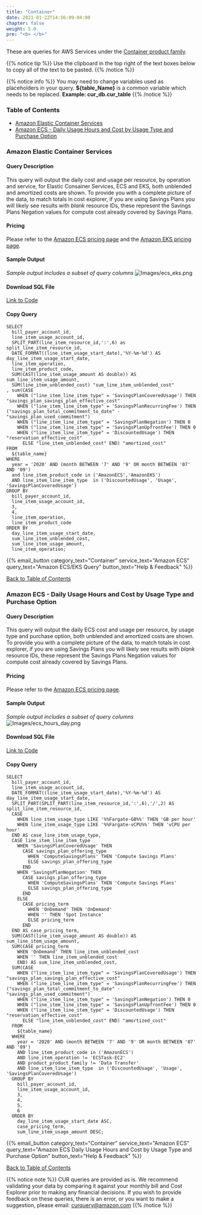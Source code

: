 ```yaml
---
title: "Container"
date: 2021-01-22T14:56:09-04:00
chapter: false
weight: 5.0
pre: "<b> </b>"
---
```


These are queries for AWS Services under the [Container product family](https://aws.amazon.com/containers).  

{{% notice tip %}}
Use the clipboard in the top right of the text boxes below to copy all of the text to be pasted.
{{% /notice %}}

{{% notice info %}}
You may need to change variables used as placeholders in your query. **${table_Name}** is a common variable which needs to be replaced. **Example: cur_db.cur_table**
{{% /notice %}}

### Table of Contents
  * [Amazon Elastic Container Services](#amazon-elastic-container-services)
  * [Amazon ECS - Daily Usage Hours and Cost by Usage Type and Purchase Option](#amazon-ecs---daily-usage-hours-and-cost-by-usage-type-and-purchase-option)
  
### Amazon Elastic Container Services

#### Query Description
This query will output the daily cost and usage per resource, by operation and service, for Elastic Consainer Services, ECS and EKS, both unblended and amortized costs are shown.  To provide you with a complete picture of the data, to match totals in cost explorer, if you are using Savings Plans you will likely see results with *blank* resource IDs, these represent the Savings Plans Negation values for compute cost already covered by Savings Plans.

#### Pricing
Please refer to the [Amazon ECS pricing page](https://aws.amazon.com/ecs/pricing/) and the [Amazon EKS pricing page](https://aws.amazon.com/eks/pricing/).

#### Sample Output
*Sample output includes a subset of query columns*
![Images/ecs_eks.png](/Cost/300_CUR_Queries/Images/Container/ecs_eks.png)

#### Download SQL File
[Link to Code](/Cost/300_CUR_Queries/Code/Container/ecs_eks.sql)

#### Copy Query
    SELECT
      bill_payer_account_id,
      line_item_usage_account_id,
      SPLIT_PART(line_item_resource_id,':',6) as split_line_item_resource_id,
      DATE_FORMAT((line_item_usage_start_date),'%Y-%m-%d') AS day_line_item_usage_start_date,
      line_item_operation,
      line_item_product_code,
      SUM(CAST(line_item_usage_amount AS double)) AS sum_line_item_usage_amount,
      SUM(line_item_unblended_cost) "sum_line_item_unblended_cost"
    , sum(CASE
        WHEN ("line_item_line_item_type" = 'SavingsPlanCoveredUsage') THEN "savings_plan_savings_plan_effective_cost"
        WHEN ("line_item_line_item_type" = 'SavingsPlanRecurringFee') THEN ("savings_plan_total_commitment_to_date" - "savings_plan_used_commitment")
        WHEN ("line_item_line_item_type" = 'SavingsPlanNegation') THEN 0
        WHEN ("line_item_line_item_type" = 'SavingsPlanUpfrontFee') THEN 0
        WHEN ("line_item_line_item_type" = 'DiscountedUsage') THEN "reservation_effective_cost"
          ELSE "line_item_unblended_cost" END) "amortized_cost"
    FROM
      ${table_name}
    WHERE
      year = '2020' AND (month BETWEEN '7' AND '9' OR month BETWEEN '07' AND '09')
      and line_item_product_code in ('AmazonECS','AmazonEKS')
      AND line_item_line_item_type  in ('DiscountedUsage', 'Usage', 'SavingsPlanCoveredUsage')
    GROUP BY
      bill_payer_account_id,
      line_item_usage_account_id,
      3,
      4,
      line_item_operation,
      line_item_product_code
    ORDER BY
      day_line_item_usage_start_date,
      sum_line_item_unblended_cost,
      sum_line_item_usage_amount,
      line_item_operation;

{{% email_button category_text="Container" service_text="Amazon ECS" query_text="Amazon ECS/EKS Query" button_text="Help & Feedback" %}}

[Back to Table of Contents](#table-of-contents)

### Amazon ECS - Daily Usage Hours and Cost by Usage Type and Purchase Option

#### Query Description
This query will output the daily ECS cost and usage per resource, by usage type and purchase option, both unblended and amortized costs are shown.  To provide you with a complete picture of the data, to match totals in cost explorer, if you are using Savings Plans you will likely see results with *blank* resource IDs, these represent the Savings Plans Negation values for compute cost already covered by Savings Plans.

#### Pricing
Please refer to the [Amazon ECS pricing page](https://aws.amazon.com/ecs/pricing/).

#### Sample Output
*Sample output includes a subset of query columns*
![Images/ecs_hours_day.png](/Cost/300_CUR_Queries/Images/Container/ecs_hours_day.png)

#### Download SQL File
[Link to Code](/Cost/300_CUR_Queries/Code/Container/ecs_hours_day.sql)

#### Copy Query
    SELECT
      bill_payer_account_id,
      line_item_usage_account_id,
      DATE_FORMAT((line_item_usage_start_date),'%Y-%m-%d') AS day_line_item_usage_start_date,
      SPLIT_PART(SPLIT_PART(line_item_resource_id,':',6),'/',2) AS split_line_item_resource_id,
      CASE
        WHEN line_item_usage_type LIKE '%%Fargate-GB%%' THEN 'GB per hour'
        WHEN line_item_usage_type LIKE '%%Fargate-vCPU%%' THEN 'vCPU per hour'
      END AS case_line_item_usage_type,
      CASE line_item_line_item_type
        WHEN 'SavingsPlanCoveredUsage' THEN
          CASE savings_plan_offering_type
            WHEN 'ComputeSavingsPlans' THEN 'Compute Savings Plans'
            ELSE savings_plan_offering_type
          END
        WHEN 'SavingsPlanNegation' THEN
          CASE savings_plan_offering_type
            WHEN 'ComputeSavingsPlans' THEN 'Compute Savings Plans'
            ELSE savings_plan_offering_type
          END
        ELSE
          CASE pricing_term
            WHEN 'OnDemand' THEN 'OnDemand'
            WHEN '' THEN 'Spot Instance'
            ELSE pricing_term
          END
      END AS case_pricing_term,
      SUM(CAST(line_item_usage_amount AS double)) AS sum_line_item_usage_amount,
      SUM(CASE pricing_term
        WHEN 'OnDemand' THEN line_item_unblended_cost
        WHEN '' THEN line_item_unblended_cost
        END) AS sum_line_item_unblended_cost,
      SUM(CASE
        WHEN ("line_item_line_item_type" = 'SavingsPlanCoveredUsage') THEN "savings_plan_savings_plan_effective_cost"
        WHEN ("line_item_line_item_type" = 'SavingsPlanRecurringFee') THEN ("savings_plan_total_commitment_to_date" - "savings_plan_used_commitment")
        WHEN ("line_item_line_item_type" = 'SavingsPlanNegation') THEN 0
        WHEN ("line_item_line_item_type" = 'SavingsPlanUpfrontFee') THEN 0
        WHEN ("line_item_line_item_type" = 'DiscountedUsage') THEN "reservation_effective_cost"
          ELSE "line_item_unblended_cost" END) "amortized_cost"
      FROM
        ${table_name}
      WHERE
        year = '2020' AND (month BETWEEN '7' AND '9' OR month BETWEEN '07' AND '09')
        AND line_item_product_code in ('AmazonECS')
        AND line_item_operation != 'ECSTask-EC2'
        AND product_product_family != 'Data Transfer'
        AND line_item_line_item_type  in ('DiscountedUsage', 'Usage', 'SavingsPlanCoveredUsage')
      GROUP BY
        bill_payer_account_id,
        line_item_usage_account_id,
        3,
        4,
        5,
        6
      ORDER BY
        day_line_item_usage_start_date ASC,
        case_pricing_term,
        sum_line_item_usage_amount DESC;

{{% email_button category_text="Container" service_text="Amazon ECS" query_text="Amazon ECS Daily Usage Hours and Cost by Usage Type and Purchase Option" button_text="Help & Feedback" %}}

[Back to Table of Contents](#table-of-contents)

{{% notice note %}}
CUR queries are provided as is. We recommend validating your data by comparing it against your monthly bill and Cost Explorer prior to making any financial decisions. If you wish to provide feedback on these queries, there is an error, or you want to make a suggestion, please email: curquery@amazon.com
{{% /notice %}}






